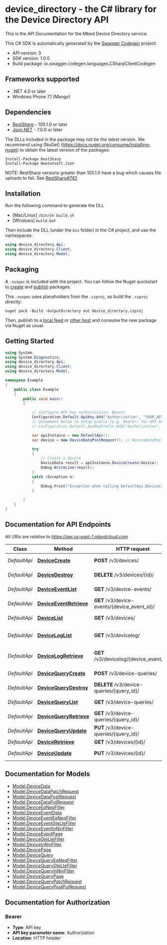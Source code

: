 # device_directory - the C# library for the Device Directory API

This is the API Documentation for the Mbed Device Directory service.

This C# SDK is automatically generated by the [Swagger Codegen](https://github.com/swagger-api/swagger-codegen) project:

- API version: 3
- SDK version: 1.0.0
- Build package: io.swagger.codegen.languages.CSharpClientCodegen

<a name="frameworks-supported"></a>
## Frameworks supported
- .NET 4.0 or later
- Windows Phone 7.1 (Mango)

<a name="dependencies"></a>
## Dependencies
- [RestSharp](https://www.nuget.org/packages/RestSharp) - 105.1.0 or later
- [Json.NET](https://www.nuget.org/packages/Newtonsoft.Json/) - 7.0.0 or later

The DLLs included in the package may not be the latest version. We recommend using [NuGet] (https://docs.nuget.org/consume/installing-nuget) to obtain the latest version of the packages:
```
Install-Package RestSharp
Install-Package Newtonsoft.Json
```

NOTE: RestSharp versions greater than 105.1.0 have a bug which causes file uploads to fail. See [RestSharp#742](https://github.com/restsharp/RestSharp/issues/742)

<a name="installation"></a>
## Installation
Run the following command to generate the DLL
- [Mac/Linux] `/bin/sh build.sh`
- [Windows] `build.bat`

Then include the DLL (under the `bin` folder) in the C# project, and use the namespaces:
```csharp
using device_directory.Api;
using device_directory.Client;
using device_directory.Model;
```
<a name="packaging"></a>
## Packaging

A `.nuspec` is included with the project. You can follow the Nuget quickstart to [create](https://docs.microsoft.com/en-us/nuget/quickstart/create-and-publish-a-package#create-the-package) and [publish](https://docs.microsoft.com/en-us/nuget/quickstart/create-and-publish-a-package#publish-the-package) packages.

This `.nuspec` uses placeholders from the `.csproj`, so build the `.csproj` directly:

```
nuget pack -Build -OutputDirectory out device_directory.csproj
```

Then, publish to a [local feed](https://docs.microsoft.com/en-us/nuget/hosting-packages/local-feeds) or [other host](https://docs.microsoft.com/en-us/nuget/hosting-packages/overview) and consume the new package via Nuget as usual.

<a name="getting-started"></a>
## Getting Started

```csharp
using System;
using System.Diagnostics;
using device_directory.Api;
using device_directory.Client;
using device_directory.Model;

namespace Example
{
    public class Example
    {
        public void main()
        {

            // Configure API key authorization: Bearer
            Configuration.Default.ApiKey.Add("Authorization", "YOUR_API_KEY");
            // Uncomment below to setup prefix (e.g. Bearer) for API key, if needed
            // Configuration.Default.ApiKeyPrefix.Add("Authorization", "Bearer");

            var apiInstance = new DefaultApi();
            var device = new DeviceDataPostRequest(); // DeviceDataPostRequest | 

            try
            {
                // Create a device
                DeviceData result = apiInstance.DeviceCreate(device);
                Debug.WriteLine(result);
            }
            catch (Exception e)
            {
                Debug.Print("Exception when calling DefaultApi.DeviceCreate: " + e.Message );
            }

        }
    }
}
```

<a name="documentation-for-api-endpoints"></a>
## Documentation for API Endpoints

All URIs are relative to *https://api.us-east-1.mbedcloud.com*

Class | Method | HTTP request | Description
------------ | ------------- | ------------- | -------------
*DefaultApi* | [**DeviceCreate**](docs/DefaultApi.md#devicecreate) | **POST** /v3/devices/ | Create a device
*DefaultApi* | [**DeviceDestroy**](docs/DefaultApi.md#devicedestroy) | **DELETE** /v3/devices/{id}/ | Delete a device.
*DefaultApi* | [**DeviceEventList**](docs/DefaultApi.md#deviceeventlist) | **GET** /v3/device-events/ | List all device events.
*DefaultApi* | [**DeviceEventRetrieve**](docs/DefaultApi.md#deviceeventretrieve) | **GET** /v3/device-events/{device_event_id}/ | Retrieve a device event.
*DefaultApi* | [**DeviceList**](docs/DefaultApi.md#devicelist) | **GET** /v3/devices/ | List all devices.
*DefaultApi* | [**DeviceLogList**](docs/DefaultApi.md#deviceloglist) | **GET** /v3/devicelog/ | DEPRECATED: List all device events.
*DefaultApi* | [**DeviceLogRetrieve**](docs/DefaultApi.md#devicelogretrieve) | **GET** /v3/devicelog/{device_event_id}/ | DEPRECATED: Retrieve a device event.
*DefaultApi* | [**DeviceQueryCreate**](docs/DefaultApi.md#devicequerycreate) | **POST** /v3/device-queries/ | Create a device query
*DefaultApi* | [**DeviceQueryDestroy**](docs/DefaultApi.md#devicequerydestroy) | **DELETE** /v3/device-queries/{query_id}/ | Delete a device query
*DefaultApi* | [**DeviceQueryList**](docs/DefaultApi.md#devicequerylist) | **GET** /v3/device-queries/ | List device queries.
*DefaultApi* | [**DeviceQueryRetrieve**](docs/DefaultApi.md#devicequeryretrieve) | **GET** /v3/device-queries/{query_id}/ | Retrieve a device query.
*DefaultApi* | [**DeviceQueryUpdate**](docs/DefaultApi.md#devicequeryupdate) | **PUT** /v3/device-queries/{query_id}/ | Update a device query
*DefaultApi* | [**DeviceRetrieve**](docs/DefaultApi.md#deviceretrieve) | **GET** /v3/devices/{id}/ | Get a devices
*DefaultApi* | [**DeviceUpdate**](docs/DefaultApi.md#deviceupdate) | **PUT** /v3/devices/{id}/ | Update a device


<a name="documentation-for-models"></a>
## Documentation for Models

 - [Model.DeviceData](docs/DeviceData.md)
 - [Model.DeviceDataPatchRequest](docs/DeviceDataPatchRequest.md)
 - [Model.DeviceDataPostRequest](docs/DeviceDataPostRequest.md)
 - [Model.DeviceDataPutRequest](docs/DeviceDataPutRequest.md)
 - [Model.DeviceEqNeqFilter](docs/DeviceEqNeqFilter.md)
 - [Model.DeviceEventData](docs/DeviceEventData.md)
 - [Model.DeviceEventEqNeqFilter](docs/DeviceEventEqNeqFilter.md)
 - [Model.DeviceEventGteLteFilter](docs/DeviceEventGteLteFilter.md)
 - [Model.DeviceEventInNinFilter](docs/DeviceEventInNinFilter.md)
 - [Model.DeviceEventPage](docs/DeviceEventPage.md)
 - [Model.DeviceGteLteFilter](docs/DeviceGteLteFilter.md)
 - [Model.DeviceInNinFilter](docs/DeviceInNinFilter.md)
 - [Model.DevicePage](docs/DevicePage.md)
 - [Model.DeviceQuery](docs/DeviceQuery.md)
 - [Model.DeviceQueryEqNeqFilter](docs/DeviceQueryEqNeqFilter.md)
 - [Model.DeviceQueryGteLteFilter](docs/DeviceQueryGteLteFilter.md)
 - [Model.DeviceQueryInNinFilter](docs/DeviceQueryInNinFilter.md)
 - [Model.DeviceQueryPage](docs/DeviceQueryPage.md)
 - [Model.DeviceQueryPatchRequest](docs/DeviceQueryPatchRequest.md)
 - [Model.DeviceQueryPostPutRequest](docs/DeviceQueryPostPutRequest.md)


<a name="documentation-for-authorization"></a>
## Documentation for Authorization

<a name="Bearer"></a>
### Bearer

- **Type**: API key
- **API key parameter name**: Authorization
- **Location**: HTTP header

